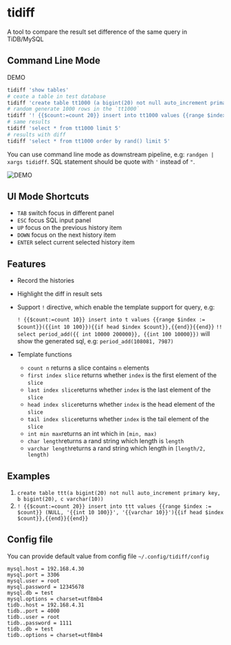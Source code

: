 # tidiff

A tool to compare the result set difference of the same query in TiDB/MySQL

## Command Line Mode

DEMO

```sh
tidiff 'show tables'
# ceate a table in test database
tidiff 'create table tt1000 (a bigint(20) not null auto_increment primary key, b varchar(20) not null, c bigint(20))'
# random generate 1000 rows in the `tt1000`
tidiff '! {{$count:=count 20}} insert into tt1000 values {{range $index := $count}} (NULL, "{{varchar 20}}", "{{int 100000 100000000}}"){{if head $index $count}},{{end}}{{end}}'
# same results
tidiff 'select * from tt1000 limit 5'
# results with diff
tidiff 'select * from tt1000 order by rand() limit 5'
```

You can use command line mode as downstream pipeline, e.g: `randgen | xargs tididff`. SQL statement should be quote with `'` instead of `"`.

![DEMO](./media/demo.png)

## UI Mode Shortcuts

- `TAB` switch focus in different panel
- `ESC` focus SQL input panel
- `UP`  focus on the previous history item
- `DOWN` focus on the next history item
- `ENTER` select current selected history item

## Features

- Record the histories
- Highlight the diff in result sets
- Support `!` directive, which enable the template support for query, e.g:

    `! {{$count:=count 10}} insert into t values {{range $index := $count}}({{int 10 100}}){{if head $index $count}},{{end}}{{end}}`
    `!! select period_add({{ int 10000 200000}}, {{int 100 10000}})` will show the generated sql, e.g: `period_add(108081, 7987)`
    
- Template functions

    - `count n` returns a slice contains `n` elements
    - `first index slice` returns whether `index` is the first element of the `slice`
    - `last index slice`returns whether `index` is the last element of the `slice`
    - `head index slice`returns whether `index` is the head element of the `slice`
    - `tail index slice`returns whether `index` is the tail element of the `slice`
    - `int min max`returns an int which in `[min, max)`
    - `char length`returns a rand string which length is `length`
    - `varchar length`returns a rand string which length in `[length/2, length)`
    
## Examples

1. `create table ttt(a bigint(20) not null auto_increment primary key, b bigint(20), c varchar(10))`
2. `! {{$count:=count 20}} insert into ttt values {{range $index := $count}} (NULL, '{{int 10 100}}', '{{varchar 10}}'){{if head $index $count}},{{end}}{{end}}`

## Config file

You can provide default value from config file `~/.config/tidiff/config`

```
mysql.host = 192.168.4.30
mysql.port = 3306
mysql.user = root
mysql.password = 12345678
mysql.db = test
mysql.options = charset=utf8mb4
tidb..host = 192.168.4.31
tidb..port = 4000
tidb..user = root
tidb..password = 1111
tidb..db = test
tidb..options = charset=utf8mb4
```